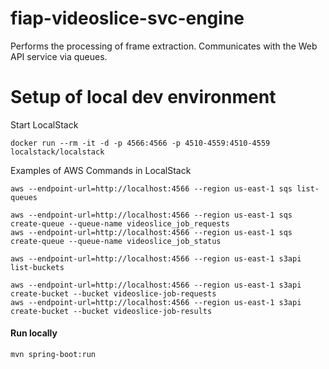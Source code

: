 # fiap-videoslice-svc-engine   

Performs the processing of frame extraction. Communicates with the Web API service via queues.


# Setup of local dev environment

Start LocalStack

    docker run --rm -it -d -p 4566:4566 -p 4510-4559:4510-4559 localstack/localstack

Examples of AWS Commands in LocalStack

    aws --endpoint-url=http://localhost:4566 --region us-east-1 sqs list-queues
    
    aws --endpoint-url=http://localhost:4566 --region us-east-1 sqs create-queue --queue-name videoslice_job_requests
    aws --endpoint-url=http://localhost:4566 --region us-east-1 sqs create-queue --queue-name videoslice_job_status

    aws --endpoint-url=http://localhost:4566 --region us-east-1 s3api list-buckets

    aws --endpoint-url=http://localhost:4566 --region us-east-1 s3api create-bucket --bucket videoslice-job-requests
    aws --endpoint-url=http://localhost:4566 --region us-east-1 s3api create-bucket --bucket videoslice-job-results

#### Run locally

    mvn spring-boot:run
